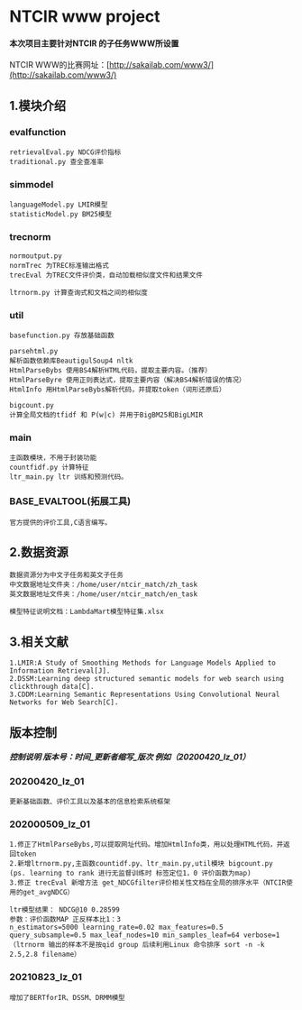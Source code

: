 # NTCIR www project
#### 本次项目主要针对NTCIR 的子任务WWW所设置
NTCIR WWW的比赛网址：[http://sakailab.com/www3/](http://sakailab.com/www3/)

## 1.模块介绍
### evalfunction
    retrievalEval.py NDCG评价指标
    traditional.py 查全查准率
   
### simmodel
    languageModel.py LMIR模型
    statisticModel.py BM25模型
    
### trecnorm
    normoutput.py 
    normTrec 为TREC标准输出格式
    trecEval 为TREC文件评价类，自动加载相似度文件和结果文件

    ltrnorm.py 计算查询式和文档之间的相似度

### util
    basefunction.py 存放基础函数

    parsehtml.py
    解析函数依赖库BeautigulSoup4 nltk 
    HtmlParseBybs 使用BS4解析HTML代码，提取主要内容。（推荐）
    HtmlParseByre 使用正则表达式，提取主要内容（解决BS4解析错误的情况）
    HtmlInfo 用HtmlParseBybs解析代码，并提取token（词形还原后）
    
    bigcount.py
    计算全局文档的tfidf 和 P(w|c) 并用于BigBM25和BigLMIR

### main
    主函数模块，不用于封装功能
    countfidf.py 计算特征
    ltr_main.py ltr 训练和预测代码。
    

### BASE_EVALTOOL(拓展工具)
    官方提供的评价工具,C语言编写。
    

## 2.数据资源
    数据资源分为中文子任务和英文子任务
    中文数据地址文件夹：/home/user/ntcir_match/zh_task
    英文数据地址文件夹：/home/user/ntcir_match/en_task
    
    模型特征说明文档：LambdaMart模型特征集.xlsx

## 3.相关文献
    1.LMIR:A Study of Smoothing Methods for Language Models Applied to Information Retrieval[J].
    2.DSSM:Learning deep structured semantic models for web search using clickthrough data[C].
    3.CDDM:Learning Semantic Representations Using Convolutional Neural Networks for Web Search[C].
    
## 版本控制
##### 控制说明 版本号：时间_更新者缩写_版次 例如（20200420_lz_01）
### 20200420_lz_01
    更新基础函数、评价工具以及基本的信息检索系统框架

### 202000509_lz_01
    1.修正了HtmlParseBybs,可以提取网址代码。增加HtmlInfo类，用以处理HTML代码，并返回token
    2.新增ltrnorm.py,主函数countidf.py、ltr_main.py,util模块 bigcount.py
    (ps. learning to rank 进行无监督训练时 标签定位1，0 评价函数为map)
    3.修正 trecEval 新增方法 get_NDCGfilter评价相关性文档在全局的排序水平（NTCIR使用的get_avgNDCG）
    
    ltr模型结果： NDCG@10 0.28599 
    参数：评价函数MAP 正反样本比1：3 
    n_estimators=5000 learning_rate=0.02 max_features=0.5 query_subsample=0.5 max_leaf_nodes=10 min_samples_leaf=64 verbose=1 
    （ltrnorm 输出的样本不是按qid group 后续利用Linux 命令排序 sort -n -k 2.5,2.8 filename）

### 20210823_lz_01
    增加了BERTforIR、DSSM、DRMM模型
